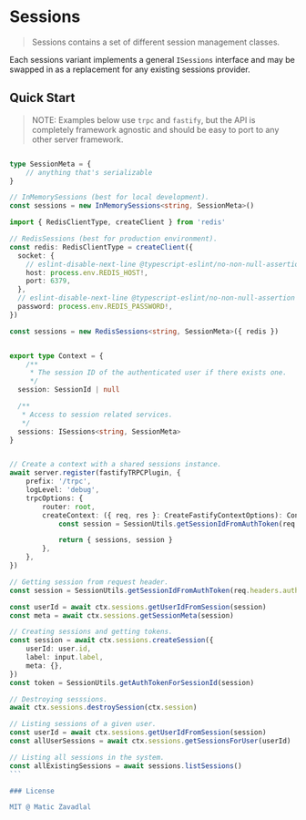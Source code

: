# Sessions

> Sessions contains a set of different session management classes.

Each sessions variant implements a general `ISessions` interface and may be swapped in as a replacement for any existing sessions provider.

## Quick Start

> NOTE: Examples below use `trpc` and `fastify`, but the API is completely framework agnostic and should be easy to port to any other server framework.

````ts

type SessionMeta = {
	// anything that's serializable
}

// InMemorySessions (best for local development).
const sessions = new InMemorySessions<string, SessionMeta>()

import { RedisClientType, createClient } from 'redis'

// RedisSessions (best for production environment).
const redis: RedisClientType = createClient({
  socket: {
    // eslint-disable-next-line @typescript-eslint/no-non-null-assertion
    host: process.env.REDIS_HOST!,
    port: 6379,
  },
  // eslint-disable-next-line @typescript-eslint/no-non-null-assertion
  password: process.env.REDIS_PASSWORD!,
})

const sessions = new RedisSessions<string, SessionMeta>({ redis })


export type Context = {
	/**
	 * The session ID of the authenticated user if there exists one.
	 */
  session: SessionId | null

  /**
   * Access to session related services.
   */
  sessions: ISessions<string, SessionMeta>
}


// Create a context with a shared sessions instance.
await server.register(fastifyTRPCPlugin, {
	prefix: '/trpc',
	logLevel: 'debug',
	trpcOptions: {
		router: root,
		createContext: ({ req, res }: CreateFastifyContextOptions): Context => {
			const session = SessionUtils.getSessionIdFromAuthToken(req.headers.authorization)

			return { sessions, session }
		},
	},
})

// Getting session from request header.
const session = SessionUtils.getSessionIdFromAuthToken(req.headers.authorization)

const userId = await ctx.sessions.getUserIdFromSession(session)
const meta = await ctx.sessions.getSessionMeta(session)

// Creating sessions and getting tokens.
const session = await ctx.sessions.createSession({
	userId: user.id,
	label: input.label,
	meta: {},
})
const token = SessionUtils.getAuthTokenForSessionId(session)

// Destroying sesssions.
await ctx.sessions.destroySession(ctx.session)

// Listing sessions of a given user.
const userId = await ctx.sessions.getUserIdFromSession(session)
const allUserSessions = await ctx.sessions.getSessionsForUser(userId)

// Listing all sessions in the system.
const allExistingSessions = await sessions.listSessions()
```

### License

MIT @ Matic Zavadlal
````
